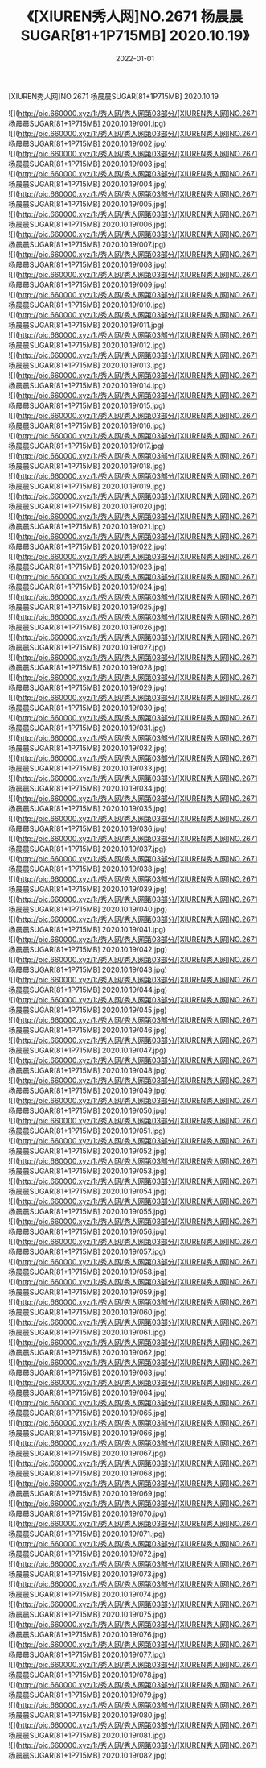 ﻿---
layout: post
title:  《[XIUREN秀人网]NO.2671 杨晨晨SUGAR[81+1P715MB] 2020.10.19》
date:   2022-01-01
img: http://pic.660000.xyz/1:/秀人网/秀人网第03部分/[XIUREN秀人网]NO.2671 杨晨晨SUGAR[81+1P715MB] 2020.10.19/000.jpg
categories: [美女, 清纯, 唯美]
---

[XIUREN秀人网]NO.2671 杨晨晨SUGAR[81+1P715MB] 2020.10.19

 ![](http://pic.660000.xyz/1:/秀人网/秀人网第03部分/[XIUREN秀人网]NO.2671 杨晨晨SUGAR[81+1P715MB] 2020.10.19/001.jpg) <br>![](http://pic.660000.xyz/1:/秀人网/秀人网第03部分/[XIUREN秀人网]NO.2671 杨晨晨SUGAR[81+1P715MB] 2020.10.19/002.jpg) <br>![](http://pic.660000.xyz/1:/秀人网/秀人网第03部分/[XIUREN秀人网]NO.2671 杨晨晨SUGAR[81+1P715MB] 2020.10.19/003.jpg) <br>![](http://pic.660000.xyz/1:/秀人网/秀人网第03部分/[XIUREN秀人网]NO.2671 杨晨晨SUGAR[81+1P715MB] 2020.10.19/004.jpg) <br>![](http://pic.660000.xyz/1:/秀人网/秀人网第03部分/[XIUREN秀人网]NO.2671 杨晨晨SUGAR[81+1P715MB] 2020.10.19/005.jpg) <br>![](http://pic.660000.xyz/1:/秀人网/秀人网第03部分/[XIUREN秀人网]NO.2671 杨晨晨SUGAR[81+1P715MB] 2020.10.19/006.jpg) <br>![](http://pic.660000.xyz/1:/秀人网/秀人网第03部分/[XIUREN秀人网]NO.2671 杨晨晨SUGAR[81+1P715MB] 2020.10.19/007.jpg) <br>![](http://pic.660000.xyz/1:/秀人网/秀人网第03部分/[XIUREN秀人网]NO.2671 杨晨晨SUGAR[81+1P715MB] 2020.10.19/008.jpg) <br>![](http://pic.660000.xyz/1:/秀人网/秀人网第03部分/[XIUREN秀人网]NO.2671 杨晨晨SUGAR[81+1P715MB] 2020.10.19/009.jpg) <br>![](http://pic.660000.xyz/1:/秀人网/秀人网第03部分/[XIUREN秀人网]NO.2671 杨晨晨SUGAR[81+1P715MB] 2020.10.19/010.jpg) <br>![](http://pic.660000.xyz/1:/秀人网/秀人网第03部分/[XIUREN秀人网]NO.2671 杨晨晨SUGAR[81+1P715MB] 2020.10.19/011.jpg) <br>![](http://pic.660000.xyz/1:/秀人网/秀人网第03部分/[XIUREN秀人网]NO.2671 杨晨晨SUGAR[81+1P715MB] 2020.10.19/012.jpg) <br>![](http://pic.660000.xyz/1:/秀人网/秀人网第03部分/[XIUREN秀人网]NO.2671 杨晨晨SUGAR[81+1P715MB] 2020.10.19/013.jpg) <br>![](http://pic.660000.xyz/1:/秀人网/秀人网第03部分/[XIUREN秀人网]NO.2671 杨晨晨SUGAR[81+1P715MB] 2020.10.19/014.jpg) <br>![](http://pic.660000.xyz/1:/秀人网/秀人网第03部分/[XIUREN秀人网]NO.2671 杨晨晨SUGAR[81+1P715MB] 2020.10.19/015.jpg) <br>![](http://pic.660000.xyz/1:/秀人网/秀人网第03部分/[XIUREN秀人网]NO.2671 杨晨晨SUGAR[81+1P715MB] 2020.10.19/016.jpg) <br>![](http://pic.660000.xyz/1:/秀人网/秀人网第03部分/[XIUREN秀人网]NO.2671 杨晨晨SUGAR[81+1P715MB] 2020.10.19/017.jpg) <br>![](http://pic.660000.xyz/1:/秀人网/秀人网第03部分/[XIUREN秀人网]NO.2671 杨晨晨SUGAR[81+1P715MB] 2020.10.19/018.jpg) <br>![](http://pic.660000.xyz/1:/秀人网/秀人网第03部分/[XIUREN秀人网]NO.2671 杨晨晨SUGAR[81+1P715MB] 2020.10.19/019.jpg) <br>![](http://pic.660000.xyz/1:/秀人网/秀人网第03部分/[XIUREN秀人网]NO.2671 杨晨晨SUGAR[81+1P715MB] 2020.10.19/020.jpg) <br>![](http://pic.660000.xyz/1:/秀人网/秀人网第03部分/[XIUREN秀人网]NO.2671 杨晨晨SUGAR[81+1P715MB] 2020.10.19/021.jpg) <br>![](http://pic.660000.xyz/1:/秀人网/秀人网第03部分/[XIUREN秀人网]NO.2671 杨晨晨SUGAR[81+1P715MB] 2020.10.19/022.jpg) <br>![](http://pic.660000.xyz/1:/秀人网/秀人网第03部分/[XIUREN秀人网]NO.2671 杨晨晨SUGAR[81+1P715MB] 2020.10.19/023.jpg) <br>![](http://pic.660000.xyz/1:/秀人网/秀人网第03部分/[XIUREN秀人网]NO.2671 杨晨晨SUGAR[81+1P715MB] 2020.10.19/024.jpg) <br>![](http://pic.660000.xyz/1:/秀人网/秀人网第03部分/[XIUREN秀人网]NO.2671 杨晨晨SUGAR[81+1P715MB] 2020.10.19/025.jpg) <br>![](http://pic.660000.xyz/1:/秀人网/秀人网第03部分/[XIUREN秀人网]NO.2671 杨晨晨SUGAR[81+1P715MB] 2020.10.19/026.jpg) <br>![](http://pic.660000.xyz/1:/秀人网/秀人网第03部分/[XIUREN秀人网]NO.2671 杨晨晨SUGAR[81+1P715MB] 2020.10.19/027.jpg) <br>![](http://pic.660000.xyz/1:/秀人网/秀人网第03部分/[XIUREN秀人网]NO.2671 杨晨晨SUGAR[81+1P715MB] 2020.10.19/028.jpg) <br>![](http://pic.660000.xyz/1:/秀人网/秀人网第03部分/[XIUREN秀人网]NO.2671 杨晨晨SUGAR[81+1P715MB] 2020.10.19/029.jpg) <br>![](http://pic.660000.xyz/1:/秀人网/秀人网第03部分/[XIUREN秀人网]NO.2671 杨晨晨SUGAR[81+1P715MB] 2020.10.19/030.jpg) <br>![](http://pic.660000.xyz/1:/秀人网/秀人网第03部分/[XIUREN秀人网]NO.2671 杨晨晨SUGAR[81+1P715MB] 2020.10.19/031.jpg) <br>![](http://pic.660000.xyz/1:/秀人网/秀人网第03部分/[XIUREN秀人网]NO.2671 杨晨晨SUGAR[81+1P715MB] 2020.10.19/032.jpg) <br>![](http://pic.660000.xyz/1:/秀人网/秀人网第03部分/[XIUREN秀人网]NO.2671 杨晨晨SUGAR[81+1P715MB] 2020.10.19/033.jpg) <br>![](http://pic.660000.xyz/1:/秀人网/秀人网第03部分/[XIUREN秀人网]NO.2671 杨晨晨SUGAR[81+1P715MB] 2020.10.19/034.jpg) <br>![](http://pic.660000.xyz/1:/秀人网/秀人网第03部分/[XIUREN秀人网]NO.2671 杨晨晨SUGAR[81+1P715MB] 2020.10.19/035.jpg) <br>![](http://pic.660000.xyz/1:/秀人网/秀人网第03部分/[XIUREN秀人网]NO.2671 杨晨晨SUGAR[81+1P715MB] 2020.10.19/036.jpg) <br>![](http://pic.660000.xyz/1:/秀人网/秀人网第03部分/[XIUREN秀人网]NO.2671 杨晨晨SUGAR[81+1P715MB] 2020.10.19/037.jpg) <br>![](http://pic.660000.xyz/1:/秀人网/秀人网第03部分/[XIUREN秀人网]NO.2671 杨晨晨SUGAR[81+1P715MB] 2020.10.19/038.jpg) <br>![](http://pic.660000.xyz/1:/秀人网/秀人网第03部分/[XIUREN秀人网]NO.2671 杨晨晨SUGAR[81+1P715MB] 2020.10.19/039.jpg) <br>![](http://pic.660000.xyz/1:/秀人网/秀人网第03部分/[XIUREN秀人网]NO.2671 杨晨晨SUGAR[81+1P715MB] 2020.10.19/040.jpg) <br>![](http://pic.660000.xyz/1:/秀人网/秀人网第03部分/[XIUREN秀人网]NO.2671 杨晨晨SUGAR[81+1P715MB] 2020.10.19/041.jpg) <br>![](http://pic.660000.xyz/1:/秀人网/秀人网第03部分/[XIUREN秀人网]NO.2671 杨晨晨SUGAR[81+1P715MB] 2020.10.19/042.jpg) <br>![](http://pic.660000.xyz/1:/秀人网/秀人网第03部分/[XIUREN秀人网]NO.2671 杨晨晨SUGAR[81+1P715MB] 2020.10.19/043.jpg) <br>![](http://pic.660000.xyz/1:/秀人网/秀人网第03部分/[XIUREN秀人网]NO.2671 杨晨晨SUGAR[81+1P715MB] 2020.10.19/044.jpg) <br>![](http://pic.660000.xyz/1:/秀人网/秀人网第03部分/[XIUREN秀人网]NO.2671 杨晨晨SUGAR[81+1P715MB] 2020.10.19/045.jpg) <br>![](http://pic.660000.xyz/1:/秀人网/秀人网第03部分/[XIUREN秀人网]NO.2671 杨晨晨SUGAR[81+1P715MB] 2020.10.19/046.jpg) <br>![](http://pic.660000.xyz/1:/秀人网/秀人网第03部分/[XIUREN秀人网]NO.2671 杨晨晨SUGAR[81+1P715MB] 2020.10.19/047.jpg) <br>![](http://pic.660000.xyz/1:/秀人网/秀人网第03部分/[XIUREN秀人网]NO.2671 杨晨晨SUGAR[81+1P715MB] 2020.10.19/048.jpg) <br>![](http://pic.660000.xyz/1:/秀人网/秀人网第03部分/[XIUREN秀人网]NO.2671 杨晨晨SUGAR[81+1P715MB] 2020.10.19/049.jpg) <br>![](http://pic.660000.xyz/1:/秀人网/秀人网第03部分/[XIUREN秀人网]NO.2671 杨晨晨SUGAR[81+1P715MB] 2020.10.19/050.jpg) <br>![](http://pic.660000.xyz/1:/秀人网/秀人网第03部分/[XIUREN秀人网]NO.2671 杨晨晨SUGAR[81+1P715MB] 2020.10.19/051.jpg) <br>![](http://pic.660000.xyz/1:/秀人网/秀人网第03部分/[XIUREN秀人网]NO.2671 杨晨晨SUGAR[81+1P715MB] 2020.10.19/052.jpg) <br>![](http://pic.660000.xyz/1:/秀人网/秀人网第03部分/[XIUREN秀人网]NO.2671 杨晨晨SUGAR[81+1P715MB] 2020.10.19/053.jpg) <br>![](http://pic.660000.xyz/1:/秀人网/秀人网第03部分/[XIUREN秀人网]NO.2671 杨晨晨SUGAR[81+1P715MB] 2020.10.19/054.jpg) <br>![](http://pic.660000.xyz/1:/秀人网/秀人网第03部分/[XIUREN秀人网]NO.2671 杨晨晨SUGAR[81+1P715MB] 2020.10.19/055.jpg) <br>![](http://pic.660000.xyz/1:/秀人网/秀人网第03部分/[XIUREN秀人网]NO.2671 杨晨晨SUGAR[81+1P715MB] 2020.10.19/056.jpg) <br>![](http://pic.660000.xyz/1:/秀人网/秀人网第03部分/[XIUREN秀人网]NO.2671 杨晨晨SUGAR[81+1P715MB] 2020.10.19/057.jpg) <br>![](http://pic.660000.xyz/1:/秀人网/秀人网第03部分/[XIUREN秀人网]NO.2671 杨晨晨SUGAR[81+1P715MB] 2020.10.19/058.jpg) <br>![](http://pic.660000.xyz/1:/秀人网/秀人网第03部分/[XIUREN秀人网]NO.2671 杨晨晨SUGAR[81+1P715MB] 2020.10.19/059.jpg) <br>![](http://pic.660000.xyz/1:/秀人网/秀人网第03部分/[XIUREN秀人网]NO.2671 杨晨晨SUGAR[81+1P715MB] 2020.10.19/060.jpg) <br>![](http://pic.660000.xyz/1:/秀人网/秀人网第03部分/[XIUREN秀人网]NO.2671 杨晨晨SUGAR[81+1P715MB] 2020.10.19/061.jpg) <br>![](http://pic.660000.xyz/1:/秀人网/秀人网第03部分/[XIUREN秀人网]NO.2671 杨晨晨SUGAR[81+1P715MB] 2020.10.19/062.jpg) <br>![](http://pic.660000.xyz/1:/秀人网/秀人网第03部分/[XIUREN秀人网]NO.2671 杨晨晨SUGAR[81+1P715MB] 2020.10.19/063.jpg) <br>![](http://pic.660000.xyz/1:/秀人网/秀人网第03部分/[XIUREN秀人网]NO.2671 杨晨晨SUGAR[81+1P715MB] 2020.10.19/064.jpg) <br>![](http://pic.660000.xyz/1:/秀人网/秀人网第03部分/[XIUREN秀人网]NO.2671 杨晨晨SUGAR[81+1P715MB] 2020.10.19/065.jpg) <br>![](http://pic.660000.xyz/1:/秀人网/秀人网第03部分/[XIUREN秀人网]NO.2671 杨晨晨SUGAR[81+1P715MB] 2020.10.19/066.jpg) <br>![](http://pic.660000.xyz/1:/秀人网/秀人网第03部分/[XIUREN秀人网]NO.2671 杨晨晨SUGAR[81+1P715MB] 2020.10.19/067.jpg) <br>![](http://pic.660000.xyz/1:/秀人网/秀人网第03部分/[XIUREN秀人网]NO.2671 杨晨晨SUGAR[81+1P715MB] 2020.10.19/068.jpg) <br>![](http://pic.660000.xyz/1:/秀人网/秀人网第03部分/[XIUREN秀人网]NO.2671 杨晨晨SUGAR[81+1P715MB] 2020.10.19/069.jpg) <br>![](http://pic.660000.xyz/1:/秀人网/秀人网第03部分/[XIUREN秀人网]NO.2671 杨晨晨SUGAR[81+1P715MB] 2020.10.19/070.jpg) <br>![](http://pic.660000.xyz/1:/秀人网/秀人网第03部分/[XIUREN秀人网]NO.2671 杨晨晨SUGAR[81+1P715MB] 2020.10.19/071.jpg) <br>![](http://pic.660000.xyz/1:/秀人网/秀人网第03部分/[XIUREN秀人网]NO.2671 杨晨晨SUGAR[81+1P715MB] 2020.10.19/072.jpg) <br>![](http://pic.660000.xyz/1:/秀人网/秀人网第03部分/[XIUREN秀人网]NO.2671 杨晨晨SUGAR[81+1P715MB] 2020.10.19/073.jpg) <br>![](http://pic.660000.xyz/1:/秀人网/秀人网第03部分/[XIUREN秀人网]NO.2671 杨晨晨SUGAR[81+1P715MB] 2020.10.19/074.jpg) <br>![](http://pic.660000.xyz/1:/秀人网/秀人网第03部分/[XIUREN秀人网]NO.2671 杨晨晨SUGAR[81+1P715MB] 2020.10.19/075.jpg) <br>![](http://pic.660000.xyz/1:/秀人网/秀人网第03部分/[XIUREN秀人网]NO.2671 杨晨晨SUGAR[81+1P715MB] 2020.10.19/076.jpg) <br>![](http://pic.660000.xyz/1:/秀人网/秀人网第03部分/[XIUREN秀人网]NO.2671 杨晨晨SUGAR[81+1P715MB] 2020.10.19/077.jpg) <br>![](http://pic.660000.xyz/1:/秀人网/秀人网第03部分/[XIUREN秀人网]NO.2671 杨晨晨SUGAR[81+1P715MB] 2020.10.19/078.jpg) <br>![](http://pic.660000.xyz/1:/秀人网/秀人网第03部分/[XIUREN秀人网]NO.2671 杨晨晨SUGAR[81+1P715MB] 2020.10.19/079.jpg) <br>![](http://pic.660000.xyz/1:/秀人网/秀人网第03部分/[XIUREN秀人网]NO.2671 杨晨晨SUGAR[81+1P715MB] 2020.10.19/080.jpg) <br>![](http://pic.660000.xyz/1:/秀人网/秀人网第03部分/[XIUREN秀人网]NO.2671 杨晨晨SUGAR[81+1P715MB] 2020.10.19/081.jpg) <br>![](http://pic.660000.xyz/1:/秀人网/秀人网第03部分/[XIUREN秀人网]NO.2671 杨晨晨SUGAR[81+1P715MB] 2020.10.19/082.jpg) <br>